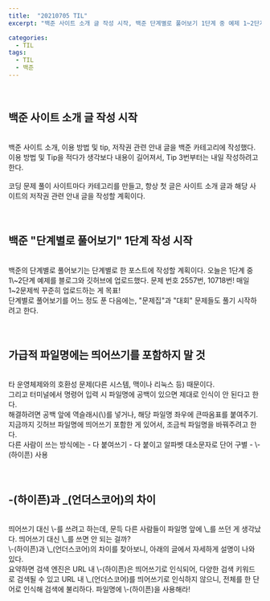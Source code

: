 ```yaml
---
title:  "20210705 TIL"
excerpt: "백준 사이트 소개 글 작성 시작, 백준 단계별로 풀어보기 1단계 중 예제 1~2단계 작성(2557번, 10718번), 가급적 파일명에 띄어쓰기를 쓰지 말 것. 하이픈과 언더스코어의 차이"

categories:
  - TIL
tags:
  - TIL
  - 백준
---
```

<br> 

## 백준 사이트 소개 글 작성 시작
 <br>
백준 사이트 소개, 이용 방법 및 tip, 저작권 관련 안내 글을 백준 카테고리에 작성했다.  
이용 방법 및 Tip을 적다가 생각보다 내용이 길어져서,
Tip 3번부터는 내일 작성하려고 한다.
<br>
<br>
 코딩 문제 풀이 사이트마다 카테고리를 만들고,  
항상 첫 글은 사이트 소개 글과 해당 사이트의 저작권 관련 안내 글을 작성할 계획이다.
<br>
<br>
<br>

## 백준 "단계별로 풀어보기" 1단계 작성 시작
<br>
 백준의 단계별로 풀어보기는 단계별로 한 포스트에 작성할 계획이다.  
오늘은 1단계 중 1\~2단계 예제를 블로그와 깃허브에 업로드했다.  
문제 번호 2557번, 10718번!  
매일 1~2문제씩 꾸준히 업로드하는 게 목표!  
<br>
 단계별로 풀어보기를 어느 정도 푼 다음에는,  
"문제집"과 "대회" 문제들도 풀기 시작하려고 한다.
<br>
<br>
<br>  

## 가급적 파일명에는 띄어쓰기를 포함하지 말 것
<br>
 타 운영체제와의 호환성 문제(다른 시스템, 맥이나 리눅스 등) 때문이다.
<br>
 그리고 터미널에서 명령어 입력 시 파일명에 공백이 있으면 제대로 인식이 안 된다고 한다.
<br>
 해결하려면 공백 앞에 역슬래시(\)를 넣거나,  
해당 파일명 좌우에 큰따옴표를 붙여주기.  
<br>
 지금까지 깃허브 파일명에 띄어쓰기 포함한 게 있어서,  
조금씩 파일명을 바꿔주려고 한다.
<br>
다른 사람이 쓰는 방식에는
- 다 붙여쓰기
- 다 붙이고 알파벳 대소문자로 단어 구별
- \-(하이픈) 사용
<br>
<br>
<br>

## \-(하이픈)과 \_(언더스코어)의 차이
<br>
띄어쓰기 대신 \-를 쓰려고 하는데, 
문득 다른 사람들이 파일명 앞에 \_를 쓰던 게 생각났다.
띄어쓰기 대신 \_를 쓰면 안 되는 걸까?
<br>
 \-(하이픈)과 \_(언더스코어)의 차이를 찾아보니,
아래의 글에서 자세하게 설명이 나와 있다.
<http://www.madtimes.org/news/articleView.html?idxno=4412>
<br>
요약하면  
검색 엔진은  
URL 내 \-(하이픈)은 띄어쓰기로 인식되어, 다양한 검색 키워드로 검색될 수 있고  
URL 내 \_(언더스코어)를 띄어쓰기로 인식하지 않으니, 전체를 한 단어로 인식해 검색에 불리하다.  
파일명에 \-(하이픈)을 사용해라!
<br>
<br>
